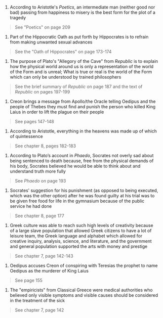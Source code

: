 1. According to Aristotle's *Poetics*, an intermediate man (neither good nor bad) passing from happiness to misery is the best form for the plot of a tragedy
> See "Poetics" on page 209
1. Part of the Hippocratic Oath as put forth by Hippocrates is to refrain from making unwanted sexual advances
> See the "Oath of Hippocrates" on page 173-174
1. The purpose of Plato's "Allegory of the Cave" from *Republic* is to explain how the physical world around us is only a representation of the world of the Form and is unreal; What is true or real is the world of the Form which can only be understood by trained philosophers
> See the brief summary of *Republic* on page 187 and the text of *Republic* on pages 197-199
1. Creon brings a message from Apollo/the Oracle telling Oedipus and the people of Thebes they must find and punish the person who killed King Laius in order to lift the plague on their people
> See pages 147-148
1. According to Aristotle, everything in the heavens was made up of which of quintessence
> See chapter 8, pages 182-183
1. According to Plato’s account in *Phaedo*, Socrates not overly sad about being sentenced to death because, free from the physical demands of his body, Socrates believed he would be able to think about and understand truth more fully
> See *Phaedo* on page 193
1. Socrates' suggestion for his punishment (as opposed to being executed, which was the other option) after he was found guilty at his trial was to be given free food for life in the gymnasium because of the public service he had done
> See chapter 8, page 177
1. Greek culture was able to reach such high levels of creativity because of a large slave population that allowed Greek citizens to have a lot of leisure team, the Greek language and alphabet which allowed for creative inquiry, analysis, science, and literature, and the government and general population supported the arts with money and prestige
> See chapter 7, page 142-143
1. Oedipus accuses Creon of conspiring with Teresias the prophet to name Oedipus as the murderer of King Laius
> See page 155
1. The "empiricists" from Classical Greece were medical authorities who believed only visible symptoms and visible causes should be considered in the treatment of the sick
> See chapter 7, page 142
